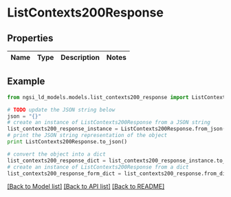 # ListContexts200Response


## Properties

Name | Type | Description | Notes
------------ | ------------- | ------------- | -------------

## Example

```python
from ngsi_ld_models.models.list_contexts200_response import ListContexts200Response

# TODO update the JSON string below
json = "{}"
# create an instance of ListContexts200Response from a JSON string
list_contexts200_response_instance = ListContexts200Response.from_json(json)
# print the JSON string representation of the object
print ListContexts200Response.to_json()

# convert the object into a dict
list_contexts200_response_dict = list_contexts200_response_instance.to_dict()
# create an instance of ListContexts200Response from a dict
list_contexts200_response_form_dict = list_contexts200_response.from_dict(list_contexts200_response_dict)
```
[[Back to Model list]](../README.md#documentation-for-models) [[Back to API list]](../README.md#documentation-for-api-endpoints) [[Back to README]](../README.md)


